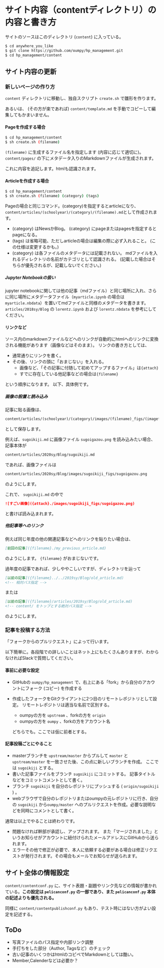 # サイト内容（contentディレクトリ）の内容と書き方

サイトのソースはこのディレクトリ (`content`) に入っている。

```bash
$ cd anywhere_you_like
$ git clone https://github.com/oumpy/hp_management.git
$ cd hp_management/content
```

## サイト内容の更新

### 新しいページの作り方

`content` ディレクトリに移動し、独自スクリプト `create.sh` で雛形を作ります。

あるいは、 (その方が楽であれば) `content/template.md` を手動でコピーして編集してもかまいません。

####  Pageを作成する場合

```bash
$ cd hp_management/content
$ sh create.sh (filename)
```

`(filename)` に生成するファイル名を指定します (内容に応じて適切に)。
`content/pages/` の下にメタデータ入りのMarkdownファイルが生成されます。

これに内容を追記します。htmlも認識されます。

#### Articleを作成する場合

``` bash
$ cd hp_management/content
$ sh create.sh (filename) (category) (tags)
```

Pageの場合と同じコマンド。(category)を指定するとarticleになり、`content/articles/(schoolyear)/(category)/(filename).md`として作成されます。

- (category) はNewsかBlog。
  (category) にpageまたはpagesを指定するとpageになる。
- (tags) は省略可能、ただしarticleの場合は編集の際に必ず入れること。
  (この仕様は変更するかも。)
- (category) は各ファイルのメタデータには記載されない。
  mdファイルを入れるディレクトリの名前がカテゴリとして認識される。
  (記載した場合はそちらが優先されるが、記載しないでください。)

##### Jupyter Notebookの扱い

jupyter notebookに関しては他の記事（mdファイル）と同じ場所に入れ、さらに同じ場所にメタデータファイル（`myarticle.ipynb` の場合は`myarticle.nbdata`）を置いてmdファイルと同様のメタデータを書きます。
`articles/2018sy/Blog` の `lorentz.ipynb` および `lorentz.nbdata` を参考にしてください。

#### リンクなど

ソース内のmarkdownファイルなどへのリンクが自動的にhtmlへのリンクに変換される機能があります（画像などはそのまま）。
リンクの書き方としては、

- 通常通りにリンクを書く。
- その後、リンクの頭に「おまじない」を入れる。
  - 画像など、「その記事に付随して初めてアップするファイル」は`{attach}`
  - すでに存在している他記事などの場合は`{filename}`

という順序になります。
以下、具体例です。

##### 画像の設置と読み込み

記事に貼る画像は、

```markdown
content/articles/(schoolyear)/(category)/images/(filename)_figs/(imagefile)
```

として保存します。

例えば、`sugoikiji.md` に画像ファイル `sugoigazou.png` を読み込みたい場合、記事本体が

```markdown
content/articles/2020sy/Blog/sugoikiji.md
```

であれば、画像ファイルは

```markdown
content/articles/2020sy/Blog/images/sugoikiji_figs/sugoigazou.png
```

のようにします。

これで、 `sugoikiji.md` の中で

```markdown
![すごい画像]({attach}./images/sugoikiji_figs/sugoigazou.png)
```

と書けば読み込まれます。

##### 他記事等へのリンク

例えば同じ年度の他の関連記事などへのリンクを貼りたい場合は、

```markdown
[前回の記事]({filename}./my_previous_article.md)
```

のようにします。
`{filename}` がおまじないです。

過年度の記事であれば、少しややこしいですが、ディレクトリを辿って

```markdown
[以前の記事]({filename}../../2019sy/Blog/old_article.md)
<!-- 相対パス指定 -->
```

または

```markdown
[以前の記事]({filename}/articles/2019sy/Blog/old_article.md)
<!-- content/ をトップとする絶対パス指定 -->
```

のようにします。

### 記事を投稿する方法

「フォークからのプルリクエスト」によって行います。

以下簡単に。各段階での詳しいことはネット上にもたくさんありますが、わからなければSlackで質問してください。

#### 事前に必要な設定

- GitHubの `oumpy/hp_management` で、右上にある「fork」から自分のアカウントにフォーク (コピー) を作成する

- 作成したフォークをGitクライアントに2つ目のリモートレポジトリとして設定。
  リモートレポジトリは適当な名前で区別する。

  - oumpyの方を `upstream` 、forkの方を `origin`
  - oumpyの方を `oumpy` 、forkの方をアカウント名

  どちらでも。ここでは仮に前者とする。

#### 記事投稿ごとにやること

- masterブランチを `upstream/master` からプルして `master` と `upstream/master` を一致させた後、この点に新しいブランチを作成。
  ここでは `sugoikiji` とする。
- 書いた記事ファイルをブランチ `sugoikiji` にコミットする。
  記事タイトルなどをコミットコメントとして書く。
- ブランチ `sugoikiji` を自分のレポジトリにプッシュする ( `origin/sugoikiji` ) 。
- webブラウザで自分のレポジトリまたはoumpyの元レポジトリに行き、自分の `sugoikiji` から`oumpy/master` へのプルリクエストを作成。必要な説明などを同時にコメントとして書く。

通常は以上でやることは終わりです。

- 問題なければ幹部が承認し、アップされます。
  また「マージされました」というお知らせがアカウントに紐付けられたメールアドレスにGitHubから送られます。
- エラーその他で修正が必要で、本人に依頼する必要がある場合は修正リクエストが発行されます。その場合もメールでお知らせが送られます。

## サイト全体の情報設定

`content/contentconf.py` に、サイト表題・副題やリンク先などの情報が書かれている。**この設定は `pelicanconf.py` の一部であり、また `pelicanconf.py` 本体の記述よりも優先される。**

同様に `content/contentpublishconf.py` もあり、テスト時にはない方がよい設定を記述する。

## ToDo

- 写真ファイルのパス指定や内部リンク調整
- 手打ちをした部分（Author, Tagsなど）のチェック
- 古い記事のいくつかはhtmlのコピペでMarkdownとしては酷い。
- Member,Calenderなどは必要か？
